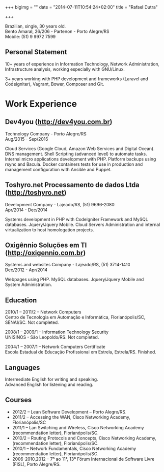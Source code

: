 +++
bigimg = ""
date = "2014-07-11T10:54:24+02:00"
title = "Rafael Dutra"

+++

Brazilian, single, 30 years old.  
Bento Amaral, 26/206 - Partenon - Porto Alegre/RS  
Mobile: (51) 9 9972 7599  

## Personal Statement  
10+ years of experience in Information Technology, Network Administration, Infrastructure analysis, working especially with GNU/Linux.

3+ years working with PHP development and frameworks (Laravel and Codeigniter), Vagrant, Bower, Composer and Git.

# Work Experience
## Dev4you (http://dev4you.com.br)
Technology Company - Porto Alegre/RS  
Aug/2015 - Sep/2016

Cloud Services (Google Cloud, Amazon Web Services and Digital Ocean). DNS management. Shell Scripting (advanced level) to automate tasks. Internal micro applications development with PHP. Platform backups using rsync and Bacula. Docker containers tests for use in production and management configuration with Ansible and Puppet.

## Toshyro.net Processamento de dados Ltda (http://toshyro.net)
Development Company - Lajeado/RS, (51) 9696-2080  
Apr/2014 - Dec/2014

Systems development in PHP with CodeIgniter Framework and MySQL databases. Jquery/Jquery Mobile. Cloud Servers Administration and internal virtualization to host homologation projects.

## Oxigênnio Soluções em TI (http://oxigennio.com.br)  
Systems and websites Company - Lajeado/RS, (51) 3714-1410  
Dec/2012 - Apr/2014

Webpages using PHP. MySQL databases. Jquery/Jquery Mobile and System Administration.  

## Education
2010/1 – 2011/2 – Network Computers  
Centro de Tecnologia em Automação e Informática, Florianópolis/SC, SENAI/SC. Not completed.

2008/1 – 2009/1 – Information Technology Security  
UNISINOS - São Leopoldo/RS. Not completed.

2004/1 – 2007/1 – Network Computers Certificate  
Escola Estadual de Educação Profissional em Estrela, Estrela/RS. Finished.

## Languages
Intermediate English for writing and speaking.  
Advanced English for listening and reading.

## Courses
* 2012/2 – Lean Software Development – Porto Alegre/RS.
* 2011/2 – Accessing the WAN, Cisco Networking Academy, Florianópolis/SC
* 2011/1 – Lan Switching and Wireless, Cisco Networking Academy (recommendation letter), Florianópolis/SC.
* 2010/2 – Routing Protocols and Concepts, Cisco Networking Academy, (recommendation letter), Florianópolis/SC.
* 2010/1 – Network Fundamentals, Cisco Networking Academy (recommendation letter), Florianópolis/SC.
* 2006-2010,2012 – 7º ao 11°, 13º Fórum Internacional de Software Livre (FISL), Porto Alegre/RS.
